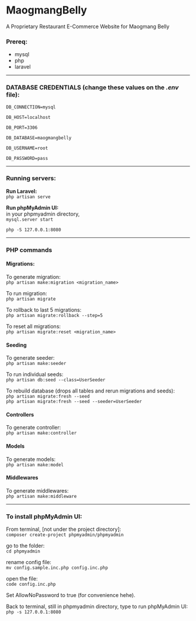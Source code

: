 # MaogmangBelly
A Proprietary Restaurant E-Commerce Website for Maogmang Belly


### Prereq:
 - mysql
 - php
 - laravel
 
 <hr>
 
### DATABASE CREDENTIALS (change these values on the ***.env*** file):
<code>DB_CONNECTION=mysql  
 DB_HOST=localhost  
 DB_PORT=3306  
 DB_DATABASE=maogmangbelly  
 DB_USERNAME=root  
 DB_PASSWORD=pass</code>
 
 <hr>
 
 ### Running servers: 
**Run Laravel:**  
<code>php artisan serve </code>

**Run phpMyAdmin UI:**  
in your phpmyadmin directory,  
<code>mysql.server start  
  php -S 127.0.0.1:8080
</code>

<hr>

### PHP commands
#### Migrations:
To generate migration:  
<code>php artisan make:migration <migration_name></code>

To run migration:  
<code>php artisan migrate</code>

To rollback to last 5 migrations:  
<code>php artisan migrate:rollback --step=5</code>

To reset all migrations:  
<code>php artisan migrate:reset <migration_name></code>

#### Seeding
To generate seeder:  
<code>php artisan make:seeder <SeederName></code>

To run individual seeds:  
<code>php artisan db:seed --class=UserSeeder</code>

To rebuild database (drops all tables and rerun migrations and seeds):  
<code>php artisan migrate:fresh --seed</code>  
<code>php artisan migrate:fresh --seed --seeder=UserSeeder</code>

#### Controllers
To generate controller:  
<code>php artisan make:controller <ControllerName></code>

#### Models
To generate models:  
<code>php artisan make:model <ModelName></code>

#### Middlewares
To generate middlewares:  
<code>php artisan make:middleware <MiddlewareName></code>
<hr>

### To install phpMyAdmin UI:  

From terminal, [not under the project directory]:  
<code>composer create-project phpmyadmin/phpmyadmin</code>

go to the folder:  
<code>cd phpmyadmin</code>  

rename config file:  
<code>mv config.sample.inc.php config.inc.php</code>  

open the file:  
<code>code config.inc.php</code>  

Set AllowNoPassword to true (for convenience hehe).  

Back to terminal, still in phpmyadmin directory, type to run phpMyAdmin UI:    
<code>php -s 127.0.0.1:8080</code>



